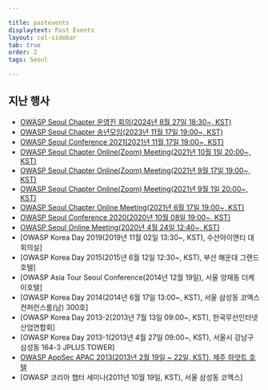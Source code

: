 ```yaml
---

title: pastevents
displaytext: Past Events
layout: col-sidebar
tab: true
order: 2
tags: Seoul

---
```



## 지난 행사

- [OWASP Seoul Chapter 운영진 회의(2024년 8월 27일 18:30\~, KST)](https://www.meetup.com/ko-KR/owasp-seoul/events/303059641/?eventOrigin=group_events_list)
- [OWASP Seoul Chapter 송년모임(2023년 11월 17일 19:00\~, KST)](https://www.meetup.com/owasp-seoul/events/295901662/?eventOrigin=group_events_list)
- [OWASP Seoul Conference 2021(2021년 11월 17일 19:00\~, KST)](https://www.meetup.com/ko-KR/owasp-seoul/events/280484529/?eventOrigin=group_events_list)
- [OWASP Seoul Chapter Online(Zoom) Meeting(2021년 10월 1일 20:00\~, KST)](https://www.meetup.com/ko-KR/owasp-seoul/events/281132616/?eventOrigin=group_events_list)
- [OWASP Seoul Chapter Online(Zoom) Meeting(2021년 9월 17일 19:00\~, KST)](https://www.meetup.com/owasp-seoul/events/280484617/?eventOrigin=group_events_list)
- [OWASP Seoul Chapter Online(Zoom) Meeting(2021년 9월 1일 20:00\~, KST)](https://www.meetup.com/owasp-seoul/events/280481157/?eventOrigin=group_events_list)
- [OWASP Seoul Chapter Online Meeting(2021년 6월 17일 19:00\~, KST)](https://www.meetup.com/owasp-seoul/events/278465751/?eventOrigin=group_events_list)
- [OWASP Seoul Conference 2020(2020년 10월 08일 19:00\~, KST)](https://www.meetup.com/owasp-seoul/events/273498395/?eventOrigin=group_events_list)
- [OWASP Seoul Online Meeting(2020년 4월 24일 12:40\~, KST)](https://www.meetup.com/owasp-seoul/events/270038687/?eventOrigin=group_events_list)
- [OWASP Korea Day 2019(2019년 11월 02일 13:30\~, KST), 수산아이앤티 대회의실]
- [OWASP Korea Day 2015(2015년 6월 12일  12:30\~, KST), 부산 해운대 그랜드 호텔]
- [OWASP Asia Tour Seoul Conference(2014년 12월 19일), 서울 양재동 더케이호텔]
- [OWASP Korea Day 2014(2014년 6월 17일 13:00\~, KST), 서울 삼성동 코엑스 컨퍼런스룸(남) 300호]
- [OWASP Korea Day 2013-2(2013년 7월 13일 09:00\~, KST), 한국무선인터넷산업연합회]
- [OWASP Korea Day 2013-1(2013년 4월 27일 09:00\~, KST), 서울시 강남구 삼성동 164-3 JPLUS TOWER]
- [OWASP AppSec APAC 2013(2013년 2월 19일 \~ 22일, KST), 제주 하얏트 호텔](https://wiki.owasp.org/index.php/AppSecAsiaPac2013)
- [OWASP 코리아 챕터 세미나(2011년 10월 19일, KST), 서울 삼성동 코엑스]
